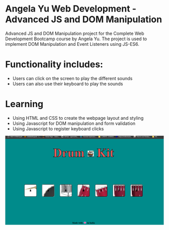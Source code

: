 # Angela Yu Web Development - Advanced JS and DOM Manipulation

Advanced JS and DOM Manipulation project for the Complete Web Development Bootcamp course by Angela Yu. The project is used to implement DOM Manipulation and Event Listeners using JS-ES6.

# Functionality includes:
- Users can click on the screen to play the different sounds
- Users can also use their keyboard to play the sounds

# Learning
- Using HTML and CSS to create the webpage layout and styling
- Using Javascript for DOM manipulation and form validation
- Using Javascript to register keyboard clicks


![app](https://github.com/Raaghav-1824/Drum-Kit-Master/blob/main/DumKit.png)

